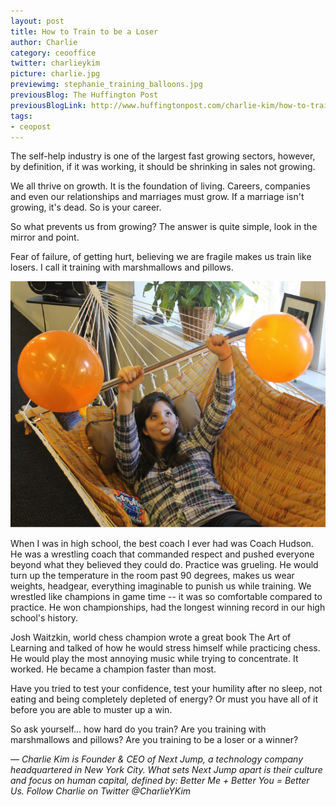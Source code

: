 ```yaml
---
layout: post
title: How to Train to be a Loser
author: Charlie
category: ceooffice
twitter: charlieykim
picture: charlie.jpg
previewimg: stephanie_training_balloons.jpg
previousBlog: The Huffington Post
previousBlogLink: http://www.huffingtonpost.com/charlie-kim/how-to-train-to-be-a-lose_b_4269958.html
tags:
- ceopost
---
```


The self-help industry is one of the largest fast growing sectors, however, by definition, if it was working, it should be shrinking in sales not growing.

We all thrive on growth. It is the foundation of living. Careers, companies and even our relationships and marriages must grow. If a marriage isn't growing, it's dead. So is your career.

So what prevents us from growing? The answer is quite simple, look in the mirror and point.

Fear of failure, of getting hurt, believing we are fragile makes us train like losers. I call it training with marshmallows and pillows.

![image](/images/stephanie_training_balloons.jpg)

When I was in high school, the best coach I ever had was Coach Hudson. He was a wrestling coach that commanded respect and pushed everyone beyond what they believed they could do. Practice was grueling. He would turn up the temperature in the room past 90 degrees, makes us wear weights, headgear, everything imaginable to punish us while training. We wrestled like champions in game time -- it was so comfortable compared to practice. He won championships, had the longest winning record in our high school's history.

Josh Waitzkin, world chess champion wrote a great book The Art of Learning and talked of how he would stress himself while practicing chess. He would play the most annoying music while trying to concentrate. It worked. He became a champion faster than most.

Have you tried to test your confidence, test your humility after no sleep, not eating and being completely depleted of energy? Or must you have all of it before you are able to muster up a win.

So ask yourself... how hard do you train? Are you training with marshmallows and pillows? Are you training to be a loser or a winner?

_— Charlie Kim is Founder & CEO of Next Jump, a technology company headquartered in New York City. What sets Next Jump apart is their culture and focus on human capital, defined by: Better Me + Better You = Better Us. Follow Charlie on Twitter @CharlieYKim_
